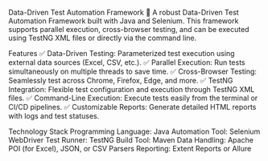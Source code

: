 Data-Driven Test Automation Framework
🚀 A robust Data-Driven Test Automation Framework built with Java and Selenium. This framework supports parallel execution, cross-browser testing, and can be executed using TestNG XML files or directly 
via the command line.

Features
✅ Data-Driven Testing: Parameterized test execution using external data sources (Excel, CSV, etc.).
✅ Parallel Execution: Run tests simultaneously on multiple threads to save time.
✅ Cross-Browser Testing: Seamlessly test across Chrome, Firefox, Edge, and more.
✅ TestNG Integration: Flexible test configuration and execution through TestNG XML files.
✅ Command-Line Execution: Execute tests easily from the terminal or CI/CD pipelines.
✅ Customizable Reports: Generate detailed HTML reports with logs and test statuses.

Technology Stack
Programming Language: Java
Automation Tool: Selenium WebDriver
Test Runner: TestNG
Build Tool: Maven
Data Handling: Apache POI (for Excel), JSON, or CSV Parsers
Reporting: Extent Reports or Allure
